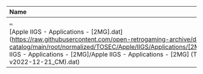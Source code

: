 |Name|Size|
|:---|---:|
|[..](../index.html)|DIR|
|[Apple IIGS - Applications - [2MG].dat](https://raw.githubusercontent.com/open-retrogaming-archive/dat-catalog/main/root/normalized/TOSEC/Apple/IIGS/Applications/[2MG]/Apple IIGS - Applications - [2MG]/Apple IIGS - Applications - [2MG] (TOSEC-v2022-12-21_CM).dat)|105579|
